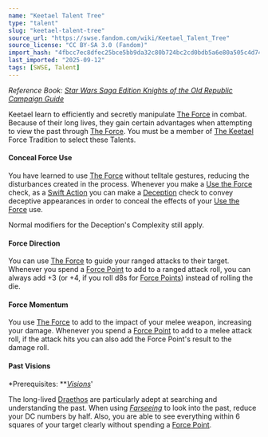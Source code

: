 ```yaml
---
name: "Keetael Talent Tree"
type: "talent"
slug: "keetael-talent-tree"
source_url: "https://swse.fandom.com/wiki/Keetael_Talent_Tree"
source_license: "CC BY-SA 3.0 (Fandom)"
import_hash: "4fbcc7ec8dfec25bce5bb9da32c80b724bc2cd0bdb5a6e80a505c4d74e2b72a1"
last_imported: "2025-09-12"
tags: [SWSE, Talent]
---
```

*Reference Book: [Star Wars Saga Edition Knights of the Old Republic Campaign Guide](https://swse.fandom.com/wiki/Star_Wars_Saga_Edition_Knights_of_the_Old_Republic_Campaign_Guide)*

Keetael learn to efficiently and secretly manipulate [The Force](https://swse.fandom.com/wiki/The_Force) in combat. Because of their long lives, they gain certain advantages when attempting to view the past through [The Force](https://swse.fandom.com/wiki/The_Force). You must be a member of [The Keetael](https://swse.fandom.com/wiki/The_Keetael) Force Tradition to select these Talents.

#### **Conceal Force Use**
You have learned to use [The Force](https://swse.fandom.com/wiki/The_Force) without telltale gestures, reducing the disturbances created in the process. Whenever you make a [Use the Force](https://swse.fandom.com/wiki/Use_the_Force) check, as a [Swift Action](https://swse.fandom.com/wiki/Swift_Action) you can make a [Deception](https://swse.fandom.com/wiki/Deception) check to convey deceptive appearances in order to conceal the effects of your [Use the Force](https://swse.fandom.com/wiki/Use_the_Force) use.

Normal modifiers for the Deception's Complexity still apply.

#### **Force Direction**
You can use [The Force](https://swse.fandom.com/wiki/The_Force) to guide your ranged attacks to their target. Whenever you spend a [Force Point](https://swse.fandom.com/wiki/Force_Point) to add to a ranged attack roll, you can always add +3 (or +4, if you roll d8s for [Force Points](https://swse.fandom.com/wiki/Force_Points)) instead of rolling the die.

#### **Force Momentum**
You use [The Force](https://swse.fandom.com/wiki/The_Force) to add to the impact of your melee weapon, increasing your damage. Whenever you spend a [Force Point](https://swse.fandom.com/wiki/Force_Point) to add to a melee attack roll, if the attack hits you can also add the Force Point's result to the damage roll.

#### **Past Visions**
*Prerequisites: ***[Visions](https://swse.fandom.com/wiki/Visions)*'

The long-lived [Draethos](https://swse.fandom.com/wiki/Draethos) are particularly adept at searching and understanding the past. When using *[Farseeing](https://swse.fandom.com/wiki/Farseeing)* to look into the past, reduce your DC numbers by half. Also, you are able to see everything within 6 squares of your target clearly without spending a [Force Point](https://swse.fandom.com/wiki/Force_Point).